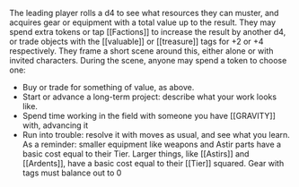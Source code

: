 The leading player rolls a d4 to see what resources they can muster, and acquires gear or equipment with a total value up to the result. They may spend extra tokens or tap [[Factions]] to increase the result by another d4, or trade objects with the [[valuable]] or [[treasure]] tags for +2 or +4 respectively. They frame a short scene around this, either alone or with invited characters.
During the scene, anyone may spend a token to choose one:

- Buy or trade for something of value, as above. 
- Start or advance a long-term project: describe what your work looks like.
- Spend time working in the field with someone you have [[GRAVITY]] with, advancing it
- Run into trouble: resolve it with moves as usual, and see what you learn.
As a reminder: smaller equipment like weapons and Astir parts have a basic cost equal to their Tier. Larger things, like [[Astirs]] and [[Ardents]], have a basic cost equal to their [[Tier]] squared. Gear with tags must balance out to 0